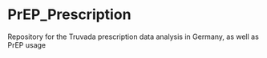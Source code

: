 # PrEP_Prescription
Repository for the Truvada prescription data analysis in Germany, as well as PrEP usage
